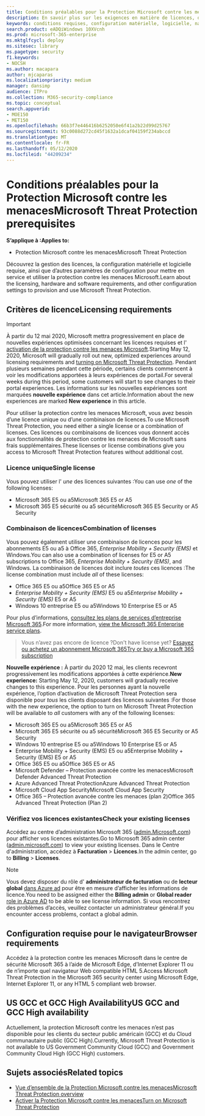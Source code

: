 ```yaml
---
title: Conditions préalables pour la Protection Microsoft contre les menaces
description: En savoir plus sur les exigences en matière de licences, de matériel et de logiciels, ainsi que sur les autres paramètres de configuration de la Protection Microsoft contre les menaces.
keywords: conditions requises, configuration matérielle, logicielle, navigateur, MTP, M365, licence, E5, a5, EMS, acheter
search.product: eADQiWindows 10XVcnh
ms.prod: microsoft-365-enterprise
ms.mktglfcycl: deploy
ms.sitesec: library
ms.pagetype: security
f1.keywords:
- NOCSH
ms.author: macapara
author: mjcaparas
ms.localizationpriority: medium
manager: dansimp
audience: ITPro
ms.collection: M365-security-compliance
ms.topic: conceptual
search.appverid:
- MOE150
- MET150
ms.openlocfilehash: 66b3f7e446416b6252050e6f41a2b22d99d25767
ms.sourcegitcommit: 93c0088d272cd45f1632a1dcaf04159f234abccd
ms.translationtype: MT
ms.contentlocale: fr-FR
ms.lasthandoff: 05/12/2020
ms.locfileid: "44209234"
---
```

# <a name="microsoft-threat-protection-prerequisites"></a><span data-ttu-id="a15d8-104">Conditions préalables pour la Protection Microsoft contre les menaces</span><span class="sxs-lookup"><span data-stu-id="a15d8-104">Microsoft Threat Protection prerequisites</span></span>

<span data-ttu-id="a15d8-105">**S’applique à :**</span><span class="sxs-lookup"><span data-stu-id="a15d8-105">**Applies to:**</span></span>
- <span data-ttu-id="a15d8-106">Protection Microsoft contre les menaces</span><span class="sxs-lookup"><span data-stu-id="a15d8-106">Microsoft Threat Protection</span></span>

<span data-ttu-id="a15d8-107">Découvrez la gestion des licences, la configuration matérielle et logicielle requise, ainsi que d’autres paramètres de configuration pour mettre en service et utiliser la protection contre les menaces Microsoft.</span><span class="sxs-lookup"><span data-stu-id="a15d8-107">Learn about the licensing, hardware and software requirements, and other configuration settings to provision and use Microsoft Threat Protection.</span></span>

## <a name="licensing-requirements"></a><span data-ttu-id="a15d8-108">Critères de licence</span><span class="sxs-lookup"><span data-stu-id="a15d8-108">Licensing requirements</span></span>

>[!IMPORTANT]
><span data-ttu-id="a15d8-109">À partir du 12 mai 2020, Microsoft mettra progressivement en place de nouvelles expériences optimisées concernant les licences requises et l' [activation de la protection contre les menaces Microsoft](mtp-enable.md).</span><span class="sxs-lookup"><span data-stu-id="a15d8-109">Starting May 12, 2020, Microsoft will gradually roll out new, optimized experiences around licensing requirements and [turning on Microsoft Threat Protection](mtp-enable.md).</span></span> <span data-ttu-id="a15d8-110">Pendant plusieurs semaines pendant cette période, certains clients commencent à voir les modifications apportées à leurs expériences de portail.</span><span class="sxs-lookup"><span data-stu-id="a15d8-110">For several weeks during this period, some customers will start to see changes to their portal experiences.</span></span> <span data-ttu-id="a15d8-111">Les informations sur les nouvelles expériences sont marquées **nouvelle expérience** dans cet article.</span><span class="sxs-lookup"><span data-stu-id="a15d8-111">Information about the new experiences are marked **New experience** in this article.</span></span>

<span data-ttu-id="a15d8-112">Pour utiliser la protection contre les menaces Microsoft, vous avez besoin d’une licence unique ou d’une combinaison de licences.</span><span class="sxs-lookup"><span data-stu-id="a15d8-112">To use Microsoft Threat Protection, you need either a single license or a combination of licenses.</span></span> <span data-ttu-id="a15d8-113">Ces licences ou combinaisons de licences vous donnent accès aux fonctionnalités de protection contre les menaces de Microsoft sans frais supplémentaires.</span><span class="sxs-lookup"><span data-stu-id="a15d8-113">These licenses or license combinations give you access to Microsoft Threat Protection features without additional cost.</span></span>

### <a name="single-license"></a><span data-ttu-id="a15d8-114">Licence unique</span><span class="sxs-lookup"><span data-stu-id="a15d8-114">Single license</span></span>
<span data-ttu-id="a15d8-115">Vous pouvez utiliser l' *une* des licences suivantes :</span><span class="sxs-lookup"><span data-stu-id="a15d8-115">You can use *one* of the following licenses:</span></span>

- <span data-ttu-id="a15d8-116">Microsoft 365 E5 ou a5</span><span class="sxs-lookup"><span data-stu-id="a15d8-116">Microsoft 365 E5 or A5</span></span>
- <span data-ttu-id="a15d8-117">Microsoft 365 E5 sécurité ou a5 sécurité</span><span class="sxs-lookup"><span data-stu-id="a15d8-117">Microsoft 365 E5 Security or A5 Security</span></span>

### <a name="combination-of-licenses"></a><span data-ttu-id="a15d8-118">Combinaison de licences</span><span class="sxs-lookup"><span data-stu-id="a15d8-118">Combination of licenses</span></span>
<span data-ttu-id="a15d8-119">Vous pouvez également utiliser une combinaison de licences pour les abonnements E5 ou a5 à Office 365, *Enterprise Mobility + Security (EMS)* et Windows.</span><span class="sxs-lookup"><span data-stu-id="a15d8-119">You can also use a combination of licenses for E5 or A5 subscriptions to Office 365, *Enterprise Mobility + Security (EMS)*, and Windows.</span></span> <span data-ttu-id="a15d8-120">La combinaison de licences doit inclure *toutes* ces licences :</span><span class="sxs-lookup"><span data-stu-id="a15d8-120">The license combination must include *all* of these licenses:</span></span>

- <span data-ttu-id="a15d8-121">Office 365 E5 ou a5</span><span class="sxs-lookup"><span data-stu-id="a15d8-121">Office 365 E5 or A5</span></span>
- <span data-ttu-id="a15d8-122">*Enterprise Mobility + Security (EMS)* E5 ou a5</span><span class="sxs-lookup"><span data-stu-id="a15d8-122">*Enterprise Mobility + Security (EMS)* E5 or A5</span></span>
- <span data-ttu-id="a15d8-123">Windows 10 entreprise E5 ou a5</span><span class="sxs-lookup"><span data-stu-id="a15d8-123">Windows 10 Enterprise E5 or A5</span></span>

<span data-ttu-id="a15d8-124">Pour plus d’informations, [consultez les plans de services d’entreprise Microsoft 365](https://www.microsoft.com/licensing/product-licensing/microsoft-365-enterprise).</span><span class="sxs-lookup"><span data-stu-id="a15d8-124">For more information, [view the Microsoft 365 Enterprise service plans](https://www.microsoft.com/licensing/product-licensing/microsoft-365-enterprise).</span></span>

> <span data-ttu-id="a15d8-125">Vous n’avez pas encore de licence ?</span><span class="sxs-lookup"><span data-stu-id="a15d8-125">Don't have license yet?</span></span> [<span data-ttu-id="a15d8-126">Essayez ou achetez un abonnement Microsoft 365</span><span class="sxs-lookup"><span data-stu-id="a15d8-126">Try or buy a Microsoft 365 subscription</span></span>](https://docs.microsoft.com/microsoft-365/commerce/try-or-buy-microsoft-365?view=o365-worldwide)


<span data-ttu-id="a15d8-127">**Nouvelle expérience :** À partir du 2020 12 mai, les clients recevront progressivement les modifications apportées à cette expérience.</span><span class="sxs-lookup"><span data-stu-id="a15d8-127">**New experience:** Starting May 12, 2020, customers will gradually receive changes to this experience.</span></span> <span data-ttu-id="a15d8-128">Pour les personnes ayant la nouvelle expérience, l’option d’activation de Microsoft Threat Protection sera disponible pour *tous* les clients disposant des licences suivantes :</span><span class="sxs-lookup"><span data-stu-id="a15d8-128">For those with the new experience, the option to turn on Microsoft Threat Protection will be available to *all* customers with any of the following licenses:</span></span>

- <span data-ttu-id="a15d8-129">Microsoft 365 E5 ou a5</span><span class="sxs-lookup"><span data-stu-id="a15d8-129">Microsoft 365 E5 or A5</span></span>
- <span data-ttu-id="a15d8-130">Microsoft 365 E5 sécurité ou a5 sécurité</span><span class="sxs-lookup"><span data-stu-id="a15d8-130">Microsoft 365 E5 Security or A5 Security</span></span>
- <span data-ttu-id="a15d8-131">Windows 10 entreprise E5 ou a5</span><span class="sxs-lookup"><span data-stu-id="a15d8-131">Windows 10 Enterprise E5 or A5</span></span>
- <span data-ttu-id="a15d8-132">Enterprise Mobility + Security (EMS) E5 ou a5</span><span class="sxs-lookup"><span data-stu-id="a15d8-132">Enterprise Mobility + Security (EMS) E5 or A5</span></span> 
- <span data-ttu-id="a15d8-133">Office 365 E5 ou a5</span><span class="sxs-lookup"><span data-stu-id="a15d8-133">Office 365 E5 or A5</span></span>
- <span data-ttu-id="a15d8-134">Microsoft Defender – Protection avancée contre les menaces</span><span class="sxs-lookup"><span data-stu-id="a15d8-134">Microsoft Defender Advanced Threat Protection</span></span> 
- <span data-ttu-id="a15d8-135">Azure Advanced Threat Protection</span><span class="sxs-lookup"><span data-stu-id="a15d8-135">Azure Advanced Threat Protection</span></span> 
- <span data-ttu-id="a15d8-136">Microsoft Cloud App Security</span><span class="sxs-lookup"><span data-stu-id="a15d8-136">Microsoft Cloud App Security</span></span> 
- <span data-ttu-id="a15d8-137">Office 365 – Protection avancée contre les menaces (plan 2)</span><span class="sxs-lookup"><span data-stu-id="a15d8-137">Office 365 Advanced Threat Protection (Plan 2)</span></span> 

### <a name="check-your-existing--licenses"></a><span data-ttu-id="a15d8-138">Vérifiez vos licences existantes</span><span class="sxs-lookup"><span data-stu-id="a15d8-138">Check your existing  licenses</span></span>
<span data-ttu-id="a15d8-139">Accédez au centre d’administration Microsoft 365 ([admin.Microsoft.com](https://admin.microsoft.com/)) pour afficher vos licences existantes.</span><span class="sxs-lookup"><span data-stu-id="a15d8-139">Go to Microsoft 365 admin center ([admin.microsoft.com](https://admin.microsoft.com/)) to view your existing licenses.</span></span> <span data-ttu-id="a15d8-140">Dans le Centre d'administration, accédez à **Facturation** > **Licences**.</span><span class="sxs-lookup"><span data-stu-id="a15d8-140">In the admin center, go to **Billing** > **Licenses**.</span></span>

>[!NOTE]
> <span data-ttu-id="a15d8-141">Vous devez disposer du rôle d' **administrateur de facturation** ou de **lecteur global** [dans Azure ad](https://docs.microsoft.com/azure/active-directory/users-groups-roles/directory-assign-admin-roles#available-roles) pour être en mesure d’afficher les informations de licence.</span><span class="sxs-lookup"><span data-stu-id="a15d8-141">You need to be assigned either the **Billing admin** or **Global reader** [role in Azure AD](https://docs.microsoft.com/azure/active-directory/users-groups-roles/directory-assign-admin-roles#available-roles) to be able to see license information.</span></span> <span data-ttu-id="a15d8-142">Si vous rencontrez des problèmes d’accès, veuillez contacter un administrateur général.</span><span class="sxs-lookup"><span data-stu-id="a15d8-142">If you encounter access problems, contact a global admin.</span></span>

## <a name="browser-requirements"></a><span data-ttu-id="a15d8-143">Configuration requise pour le navigateur</span><span class="sxs-lookup"><span data-stu-id="a15d8-143">Browser requirements</span></span>
<span data-ttu-id="a15d8-144">Accédez à la protection contre les menaces Microsoft dans le centre de sécurité Microsoft 365 à l’aide de Microsoft Edge, d’Internet Explorer 11 ou de n’importe quel navigateur Web compatible HTML 5.</span><span class="sxs-lookup"><span data-stu-id="a15d8-144">Access Microsoft Threat Protection in the Microsoft 365 security center using Microsoft Edge, Internet Explorer 11, or any HTML 5 compliant web browser.</span></span>

## <a name="us-gcc-and-gcc-high-availability"></a><span data-ttu-id="a15d8-145">US GCC et GCC High Availability</span><span class="sxs-lookup"><span data-stu-id="a15d8-145">US GCC and GCC High availability</span></span>
<span data-ttu-id="a15d8-146">Actuellement, la protection Microsoft contre les menaces n’est pas disponible pour les clients du secteur public américain (GCC) et du Cloud communautaire public (GCC High).</span><span class="sxs-lookup"><span data-stu-id="a15d8-146">Currently, Microsoft Threat Protection is not available to US Government Community Cloud (GCC) and Government Community Cloud High (GCC High) customers.</span></span> 

## <a name="related-topics"></a><span data-ttu-id="a15d8-147">Sujets associés</span><span class="sxs-lookup"><span data-stu-id="a15d8-147">Related topics</span></span>
- [<span data-ttu-id="a15d8-148">Vue d’ensemble de la Protection Microsoft contre les menaces</span><span class="sxs-lookup"><span data-stu-id="a15d8-148">Microsoft Threat Protection overview</span></span>](microsoft-threat-protection.md)
- [<span data-ttu-id="a15d8-149">Activer la Protection Microsoft contre les menaces</span><span class="sxs-lookup"><span data-stu-id="a15d8-149">Turn on Microsoft Threat Protection</span></span>](mtp-enable.md)
